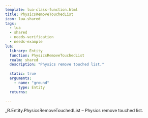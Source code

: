 ```yaml
---
template: lua-class-function.html
title: PhysicsRemoveTouchedList
icon: lua-shared
tags:
  - lua
  - shared
  - needs-verification
  - needs-example
lua:
  library: Entity
  function: PhysicsRemoveTouchedList
  realm: shared
  description: "Physics remove touched list."
  
  static: true
  arguments:
    - name: "ground"
      type: Entity
  returns:
    
---
```


<div class="lua__search__keywords">
_R.Entity.PhysicsRemoveTouchedList &#x2013; Physics remove touched list.
</div>
